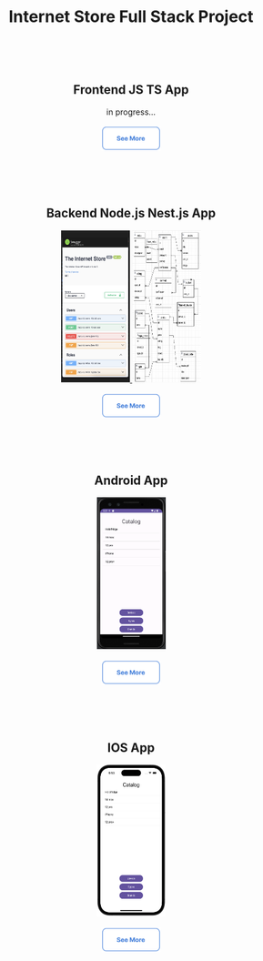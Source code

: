 <h1 align="center">Internet Store Full Stack Project</h1>

<br><br><br>

<h2 align="center">Frontend JS TS App</h2>
<p align="center">
  in progress...
  <br>
  <br>
  <a href="https://github.com/addamsv/internet-store/tree/front-product">
    <img src="./README_FILES/se_more.png" width="104px" height="43px">
  </a>
</p>

<br><br><br>

<h2 align="center">Backend Node.js Nest.js App</h2>
<p align="center">
  <a href="./README_FILES/nest.png">
    <img src="./README_FILES/nest.png" width="121px" height="267px">
  </a>
  <a href="./README_FILES/model.png">
    <img src="./README_FILES/model.png" width="121px" height="267px">
  </a>
  <br>
  <br>
  <a href="https://github.com/addamsv/internet-store/tree/backend-product">
    <img src="./README_FILES/se_more.png" width="104px" height="43px">
  </a>
</p>

<br><br><br>

<h2 align="center">Android App</h2>
<p align="center">
  <a href="./README_FILES/pixel_3_API33.png">
    <img src="./README_FILES/pixel_3_API33.png" width="121px" height="267px">
  </a>
  <br><br>
  <a href="https://github.com/addamsv/internet-store/tree/android-product">
    <img src="./README_FILES/se_more.png" width="104px" height="43px">
  </a>
</p>

<br><br><br>

<h2 align="center">IOS App</h2>
<p align="center">
  <a href="./README_FILES/Screenshot 2023-10-09 at 18.53.09.png">
    <img src="./README_FILES/ios_app.png" width="121px" height="267px">
  </a>
  <br><br>
  <a href="https://github.com/addamsv/internet-store/tree/ios-dev">
    <img src="./README_FILES/se_more.png" width="104px" height="43px">
  </a>
</p>


